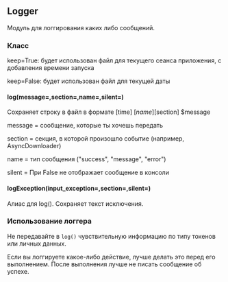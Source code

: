 ## Logger

Модуль для логгирования каких либо сообщений.

### Класс

keep=True: будет использован файл для текущего сеанса приложения, с добавления времени запуска

keep=False: будет использован файл для текущей даты

#### log(message=,section=,name=,silent=)

Сохраняет строку в файл в формате [time] [$name] [$section] $message

message = сообщение, которые ты хочешь передать

section = секция, в которой произошло событие (например, AsyncDownloader)

name = тип сообщения ("success", "message", "error")

silent = При False не отображает сообщение в консоли

#### logException(input_exception=,section=,silent=)

Алиас для log(). Сохраняет текст исключения.

### Использование логгера

Не передавайте в `log()` чувствительную информацию по типу токенов или личных данных.

Если вы логгируете какое-либо действие, лучше делать это перед его выполнением. После выполнения лучше не писать сообщение об успехе.
